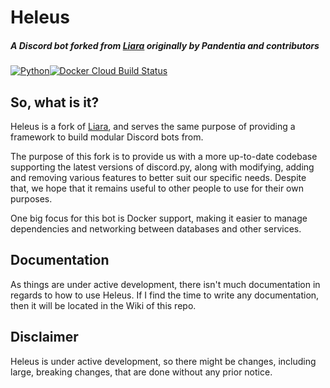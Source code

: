 # Heleus
##### A Discord bot forked from [Liara](https://github.com/Thessia/Liara) originally by Pandentia and contributors

[![Python](https://img.shields.io/badge/python-3.7-blue.svg)](https://python.org)[![Docker Cloud Build Status](https://img.shields.io/docker/cloud/build/nerdcubed/heleus)](https://hub.docker.com/r/nerdcubed/heleus)
## So, what is it?
Heleus is a fork of [Liara](https://github.com/Thessia/Liara), and serves the same purpose of providing a framework to build modular Discord bots from.

The purpose of this fork is to provide us with a more up-to-date codebase supporting the latest versions of discord.py, along with modifying, adding and removing various features to better suit our specific needs. Despite that, we hope that it remains useful to other people to use for their own purposes.

One big focus for this bot is Docker support, making it easier to manage dependencies and networking between databases and other services.

## Documentation
As things are under active development, there isn't much documentation in regards to how to use Heleus. If I find the time to write any documentation, then it will be located in the Wiki of this repo.

## Disclaimer
Heleus is under active development, so there might be changes, including large, breaking changes, that are done without any prior notice.

